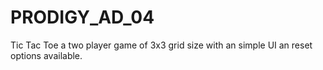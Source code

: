 # PRODIGY_AD_04
Tic Tac Toe a two player game of 3x3 grid size with an simple UI an reset options available.
